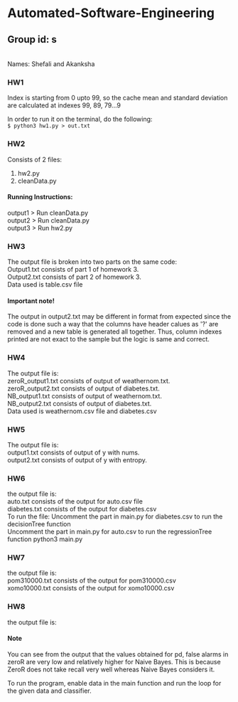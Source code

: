 # Automated-Software-Engineering

## Group id: s
<br> Names: Shefali and Akanksha

### HW1
Index is starting from 0 upto 99, so the cache mean and standard deviation are calculated at indexes 99, 89, 79...9

In order to run it on the terminal, do the following:<br>
`$ python3 hw1.py > out.txt`

### HW2
Consists of 2 files:
1. hw2.py
2. cleanData.py

#### Running Instructions:
output1 > Run cleanData.py <br>
output2 > Run cleanData.py <br>
output3 > Run hw2.py <br>

### HW3
The output file is broken into two parts on the same code: <br>
Output1.txt consists of part 1 of homework 3. <br>
Output2.txt consists of part 2 of homework 3. <br>
Data used is table.csv file

#### Important note!
The output in output2.txt may be different in format from expected since the code is done such a way that the columns have header calues as '?' are removed and a new table is generated all together. Thus, column indexes printed are not exact to the sample  but the logic is same and correct.

### HW4
The output file is: <br>
zeroR_output1.txt consists of output of weathernom.txt. <br>
zeroR_output2.txt consists of output of diabetes.txt. <br>
NB_output1.txt consists of output of weathernom.txt. <br>
NB_output2.txt consists of output of diabetes.txt. <br>
Data used is weathernom.csv file and diabetes.csv

### HW5
The output file is: <br>
output1.txt consists of output of y with nums. <br>
output2.txt consists of output of y with entropy. <br>

### HW6
the output file is: <br>
auto.txt consists of the output for auto.csv file <br>
diabetes.txt consists of the output for diabetes.csv <br>
To run the file:
Uncomment the part in main.py for diabetes.csv to run the decisionTree function <br>
Uncomment the part in main.py for auto.csv to run the regressionTree function
python3 main.py

### HW7
the output file is: <br>
pom310000.txt consists of the output for pom310000.csv <br>
xomo10000.txt consists of the output for xomo10000.csv <br>

### HW8 
the output file is: <br>

#### Note
You can see from the output that the values obtained for pd, false alarms in zeroR are very low and relatively higher for Naive Bayes. This is because ZeroR does not take recall very well whereas Naive Bayes considers it.<br>

To run the program, enable data in the main function and run the loop for the given data and classifier.
